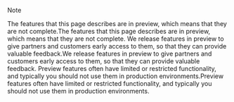 > [!Note]
> <span data-ttu-id="e0943-101">The features that this page describes are in preview, which means that they are not complete.</span><span class="sxs-lookup"><span data-stu-id="e0943-101">The features that this page describes are in preview, which means that they are not complete.</span></span> <span data-ttu-id="e0943-102">We release features in preview to give partners and customers early access to them, so that they can provide valuable feedback.</span><span class="sxs-lookup"><span data-stu-id="e0943-102">We release features in preview to give partners and customers early access to them, so that they can provide valuable feedback.</span></span> <span data-ttu-id="e0943-103">Preview features often have limited or restricted functionality, and typically you should not use them in production environments.</span><span class="sxs-lookup"><span data-stu-id="e0943-103">Preview features often have limited or restricted functionality, and typically you should not use them in production environments.</span></span>
